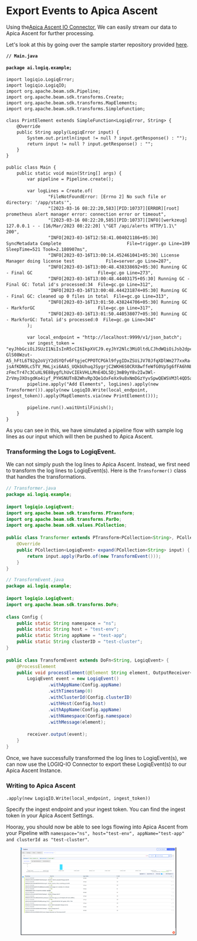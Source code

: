 # Export Events to Apica Ascent

Using the[Apica Ascent IO Connector](https://github.com/logiqai/logiq-io), We can easily stream our data to Apica Ascent for further processing.

Let's look at this by going over the sample starter repository provided [here](https://github.com/logiqai/logiqio-apache-beam-starter).

<pre class="language-java"><code class="lang-java"><strong>// Main.java
</strong>
<strong>package ai.logiq.example;
</strong>
import logiqio.LogiqError;
import logiqio.LogiqIO;
import org.apache.beam.sdk.Pipeline;
import org.apache.beam.sdk.transforms.Create;
import org.apache.beam.sdk.transforms.MapElements;
import org.apache.beam.sdk.transforms.SimpleFunction;

class PrintElement extends SimpleFunction&#x3C;LogiqError, String> {
    @Override
    public String apply(LogiqError input) {
        System.out.println(input != null ? input.getResponse() : "");
        return input != null ? input.getResponse() : "";
    }
}

public class Main {
    public static void main(String[] args) {
        var pipeline = Pipeline.create();

        var logLines = Create.of(
                "FileNotFoundError: [Errno 2] No such file or directory: '/app/stats'",
                "[2023-03-16 08:22:20,583][PID:10737][ERROR][root] prometheus alert manager error: connection error or timeout",
                "[2023-03-16 08:22:20,585][PID:10737][INFO][werkzeug] 127.0.0.1 - - [16/Mar/2023 08:22:20] \"GET /api/alerts HTTP/1.1\" 200",
                "INFO[2023-03-16T12:58:41.004021186+05:30] SyncMetadata Complete                         File=trigger.go Line=109 SleepTime=521 Took=2.180907ms",
                "INFO[2023-03-16T13:00:14.452461041+05:30] License Manager doing license test            File=server.go Line=287",
                "INFO[2023-03-16T13:00:48.438338692+05:30] Running GC - Final GC                         File=gc.go Line=273",
                "INFO[2023-03-16T13:00:48.44403175+05:30] Running GC - Final GC: Total id's processed:34  File=gc.go Line=312",
                "INFO[2023-03-16T13:00:48.444231874+05:30] Running GC - Final GC: cleaned up 0 files in total  File=gc.go Line=313",
                "INFO[2023-03-16T13:01:50.438244706+05:30] Running GC - MarkforGC                        File=gc.go Line=317",
                "INFO[2023-03-16T13:01:50.440538077+05:30] Running GC - MarkforGC: Total id's processed:0  File=gc.go Line=344"
        );

        var local_endpoint = "http://localhost:9999/v1/json_batch";
        var ingest_token = "eyJhbGciOiJSUzI1NiIsInR5cCI6IkpXVCJ9.eyJhY2Nlc3MiOltdLCJhdWQiOiJsb2dpcS1jbGllbnRzIiwianRpIjoiZGI2YmM2MTUtYjQ4OS00YTFjLWI3ZWEtYzMxZjhiMDYwMGNkIiwiaWF0IjoxNjc4OTU0NzA1LCJpc3MiOiJsb2dpcS1jb2ZmZWUtc2VydmVyIiwibmJmIjoxNjc4OTU0NzA1LCJzdWIiOiJrZXZpbmRAbG9naXEuYWkiLCJVaWQiOjEsInJvbGUiOiJhZG1pbiJ9.Xkw-GlS08Wzut-A5_hFtL6T92g2oVjY2dSYQfv6FtgjeCPPOTCPGkl9fygIDxZSUiJV70JfqXDlWm277xxRa-jsAfKDN9Lc5TV_MmLjxi6AAS_UQkbUhuqJSygrjC2WKH6S0CRX8wffeWfG0Vp5g6fFA6hNLibhg0RL-zFmcTr47c3CuXL9E88ygfLhUvCIEkVHLLMnE4DL5Dj3mB9yY8v2Iw3Wl-ZrVmyJXOsgdKo4iyf_PYHSNUTnB2WhvRp3Qe1dxFeXx9u8xNmDGzYyvSpwQEWSVM3l4QD5aLjIP53xF6ki_XT_KWr86oaTtYmEy69Nu8CSQFaLw3EohGBUwIg";
        pipeline.apply("Add Elements", logLines).apply(new Transformer()).apply(new LogiqIO.Write(local_endpoint, ingest_token)).apply(MapElements.via(new PrintElement()));

        pipeline.run().waitUntilFinish();
    }
}
</code></pre>

As you can see in this, we have simulated a pipeline flow with sample log lines as our input which will then be pushed to Apica Ascent.

### Transforming the Logs to LogiqEvent.

We can not simply push the log lines to Apica Ascent. Instead, we first need to transform the log lines to LogiqEvent(s). Here is the `Transformer()` class that handles the transformations.

```java
// Transformer.java
package ai.logiq.example;

import logiqio.LogiqEvent;
import org.apache.beam.sdk.transforms.PTransform;
import org.apache.beam.sdk.transforms.ParDo;
import org.apache.beam.sdk.values.PCollection;

public class Transformer extends PTransform<PCollection<String>, PCollection<LogiqEvent>> {
    @Override
    public PCollection<LogiqEvent> expand(PCollection<String> input) {
        return input.apply(ParDo.of(new TransformEvent()));
    }
}
```

```java
// TransformEvent.java
package ai.logiq.example;

import logiqio.LogiqEvent;
import org.apache.beam.sdk.transforms.DoFn;

class Config {
    public static String namespace = "ns";
    public static String host = "test-env";
    public static String appName = "test-app";
    public static String clusterID = "test-cluster";
}

public class TransformEvent extends DoFn<String, LogiqEvent> {
    @ProcessElement
    public void processElement(@Element String element, OutputReceiver<LogiqEvent> receiver) {
        LogiqEvent event = new LogiqEvent()
                .withAppName(Config.appName)
                .withTimestamp(0)
                .withClusterId(Config.clusterID)
                .withHost(Config.host)
                .withAppName(Config.appName)
                .withNamespace(Config.namespace)
                .withMessage(element);

        receiver.output(event);
    }
}
```

Once, we have successfully transformed the log lines to LogiqEvent(s), we can now use the LOGIQ-IO Connector to export these LogiqEvent(s) to our Apica Ascent Instance.

### Writing to Apica Ascent

```
.apply(new LogiqIO.Write(local_endpoint, ingest_token))
```

Specify the ingest endpoint and your ingest token. You can find the ingest token in your Apica Ascent Settings.

Hooray, you should now be able to see logs flowing into Apica Ascent from your Pipeline with `namespace="ns", host="test-env", appName="test-app" and clusterId as "test-cluster"`.

<figure><img src="../../../.gitbook/assets/image (28) (1).png" alt=""><figcaption></figcaption></figure>
